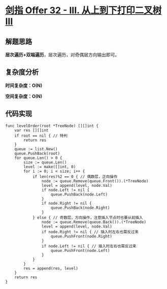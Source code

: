 # [剑指 Offer 32 - III. 从上到下打印二叉树 III](https://leetcode-cn.com/problems/cong-shang-dao-xia-da-yin-er-cha-shu-iii-lcof/)

## 解题思路

**层次遍历+双端遍历**，层次遍历，对奇偶层方向输出即可。

## 复杂度分析

**时间复杂度：O(N)**

**空间复杂度：O(N)** 

## 代码实现

```golang
func levelOrder(root *TreeNode) [][]int {
	var res [][]int
	if root == nil { // 特判
		return res
	}
	queue := list.New()
	queue.PushBack(root)
	for queue.Len() > 0 {
		size := queue.Len()
		level := make([]int, 0)
		for i := 0; i < size; i++ {
			if len(res)%2 == 0 { // 偶数层，正向操作
				node := queue.Remove(queue.Front()).(*TreeNode)
				level = append(level, node.Val)
				if node.Left != nil {
					queue.PushBack(node.Left)
				}
				if node.Right != nil {
					queue.PushBack(node.Right)
				}
			} else { // 奇数层，方向操作，注意插入节点时也要从前插入
				node := queue.Remove(queue.Back()).(*TreeNode)
				level = append(level, node.Val)
				if node.Right != nil { // 插入时左右也需反过来
					queue.PushFront(node.Right)
				}
				if node.Left != nil { // 插入时左右也需反过来
					queue.PushFront(node.Left)
				}
			}
		}
		res = append(res, level)
	}
	return res
}
```